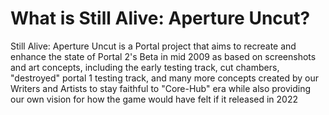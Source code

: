 # What is Still Alive: Aperture Uncut?
Still Alive: Aperture Uncut is a Portal project that aims to recreate and enhance the state of Portal 2's Beta in mid 2009 as based on screenshots and art concepts, including the early testing track, cut chambers, "destroyed" portal 1 testing track, and many more concepts created by our Writers and Artists to stay faithful to "Core-Hub" era while also providing our own vision for how the game would have felt if it released in 2022
